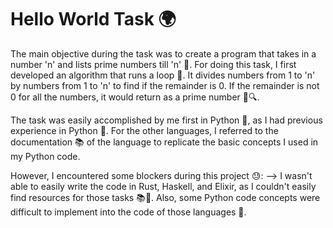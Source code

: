# Hello World Task 🌍

The main objective during the task was to create a program that takes in a number 'n' and lists prime numbers till 'n' 🌟. For doing this task, I first developed an algorithm that runs a loop 🔄. It divides numbers from 1 to 'n' by numbers from 1 to 'n' to find if the remainder is 0. If the remainder is not 0 for all the numbers, it would return as a prime number 🔢🔍.

The task was easily accomplished by me first in Python 🐍, as I had previous experience in Python 🐍. For the other languages, I referred to the documentation 📚 of the language to replicate the basic concepts I used in my Python code.

However, I encountered some blockers during this project 😓:
--> I wasn't able to easily write the code in Rust, Haskell, and Elixir, as I couldn't easily find resources for those tasks 📚🤔. Also, some Python code concepts were difficult to implement into the code of those languages 🤯.